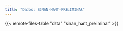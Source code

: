 ```yaml
---
title: "Dados: SINAN-HANT-PRELIMINAR"
---
```


{{< remote-files-table "data" "sinan_hant_preliminar" >}}
